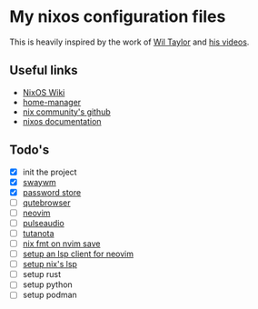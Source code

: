 # My nixos configuration files

This is heavily inspired by the work of [Wil Taylor](https://github.com/wiltaylor) and [his videos](https://www.youtube.com/watch?v=QKoQ1gKJY5A&list=PL-saUBvIJzOkjAw_vOac75v-x6EzNzZq-).

## Useful links

* [NixOS Wiki](https://nixos.wiki/wiki/Main_Page)
* [home-manager](https://github.com/nix-community/home-manager)
* [nix community's github](https://github.com/nix-community)
* [nixos documentation](https://nixos.org/learn.html)

## Todo's

* [x] init the project
* [x] [swaywm](https://nixos.wiki/wiki/Sway)
* [x] [password store](https://www.passwordstore.org/)
* [ ] [qutebrowser](https://www.qutebrowser.org)
* [ ] [neovim](http://neovim.io/)
* [ ] [pulseaudio](https://wiki.archlinux.org/title/PulseAudio)
* [ ] [tutanota](https://tutanota.com/)
* [ ] [nix fmt on nvim save](https://nixos.org/manual/nix/stable/command-ref/new-cli/nix3-fmt.html)
* [ ] [setup an lsp client for neovim](https://github.com/autozimu/LanguageClient-neovim)
* [ ] [setup nix's lsp](https://github.com/nix-community/rnix-lsp)
* [ ] setup rust
* [ ] setup python
* [ ] setup podman

